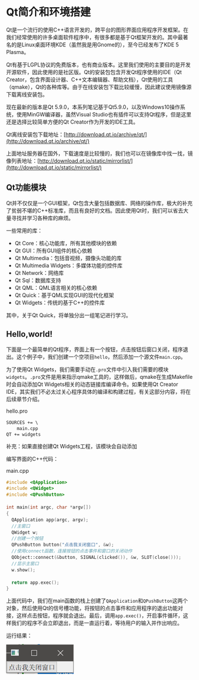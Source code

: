 # Qt简介和环境搭建

Qt是一个流行的使用C++语言开发的，跨平台的图形界面应用程序开发框架。在我们经常使用的许多桌面软件程序中，有很多都是基于Qt框架开发的。其中最著名的是Linux桌面环境KDE（虽然我是用Gnome的），至今已经发布了KDE 5 Plasma。

Qt有基于LGPL协议的免费版本，也有商业版本。这里我们使用的主要目的是开发开源软件，因此使用的是社区版。Qt的安装包包含开发Qt程序使用的IDE（Qt Creator，包含界面设计器、C++文本编辑器、帮助文档），Qt使用的工具（qmake），Qt的各种库等。由于在线安装包下载比较缓慢，因此建议使用镜像源下载离线安装包。

现在最新的版本是Qt 5.9.0，本系列笔记基于Qt5.9.0，以及Windows10操作系统，使用MinGW编译器，虽然Visual Studio也有插件可以支持Qt程序，但是这里还是选择比较简单方便的Qt Creator作为开发的IDE工具。

Qt离线安装包下载地址：[http://download.qt.io/archive/qt/](http://download.qt.io/archive/qt/)

上面地址服务器在国外，下载速度是比较慢的，我们也可以在镜像库中找一找，镜像列表地址：[http://download.qt.io/static/mirrorlist/](http://download.qt.io/static/mirrorlist/)

## Qt功能模块

Qt并不仅仅是一个GUI框架，Qt包含大量包括数据库、网络的操作库，极大的补充了贫弱不堪的C++标准库，而且有良好的文档。因此使用Qt时，我们可以省去大量寻找并学习各种库的麻烦。

一些常用的库：

* Qt Core：核心功能库，所有其他模块的依赖
* Qt GUI：所有GUI组件的核心依赖
* Qt Multimedia：包括音视频，摄像头功能的库
* Qt Multimedia Widgets：多媒体功能的控件库
* Qt Network：网络库
* Qt Sql：数据库支持
* Qt QML：QML语言相关的核心依赖
* Qt Quick：基于QML实现GUI的现代化框架
* Qt Widgets：传统的基于C++的控件库

其中，关于Qt Quick，将单独分出一组笔记进行学习。

## Hello,world!

下面是一个最简单的Qt程序，界面上有一个按钮，点击按钮后窗口关闭，程序退出。这个例子中，我们创建一个空项目`hello`，然后添加一个源文件`main.cpp`。

为了使用Qt Widgets，我们需要手动在`.pro`文件中引入我们需要的模块`widgets`。`.pro`文件是用来指示qmake工具的，这样做后，qmake在生成Makefile时会自动添加Qt Widgets相关的动态链接库编译命令。如果使用Qt Creator IDE，其实我们不必太过关心程序具体的编译和构建过程，有关这部分内容，将在后续章节介绍。

hello.pro
```
SOURCES += \
    main.cpp
QT += widgets
```

补充：如果直接创建Qt Widgets工程，该模块会自动添加

编写界面的C++代码：

main.cpp
```cpp
#include <QApplication>
#include <QWidget>
#include <QPushButton>

int main(int argc, char *argv[])
{
  QApplication app(argc, argv);
  //主窗口
  QWidget w;
  //创建一个按钮
  QPushButton button("点击我关闭窗口", &w);
  //使用connect函数，连接按钮的点击事件和窗口的关闭动作
  QObject::connect(&button, SIGNAL(clicked()), &w, SLOT(close()));
  //显示主窗口
  w.show();

  return app.exec();
}
```

上面代码中，我们在main函数的栈上创建了`QApplication`和`QPushButton`这两个对象，然后使用Qt的信号槽功能，将按钮的点击事件和应用程序的退出功能对接，这样点击按钮，程序就会退出。最后，调用`app.exec()`，开启事件循环，这样我们的程序不会立即退出，而是一直运行着，等待用户的输入并作出响应。

运行结果：

![](res/1.png)
